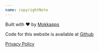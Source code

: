 ```yaml
---
name: copyrightNote
---
```


Built with ❤️ by [Mokkapps](https://www.mokkapps.de) 

Code for this website is available at [Github](https://github.com/Mokkapps/website)

[Privacy Policy](privacy-policy)
